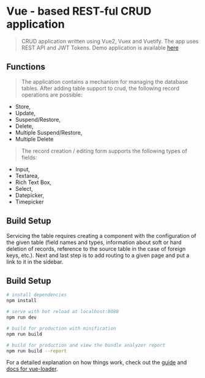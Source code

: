 # Vue - based REST-ful CRUD application

> CRUD application written using Vue2, Vuex and Vuetify. The app uses REST API and JWT Tokens.
> Demo application is available [here](http:/crud.id-a.pl)

## Functions

> The application contains a mechanism for managing the database tables. After adding table support to crud, the following record operations are possible:
* Store,
* Update,
* Suspend/Restore,
* Delete,
* Multiple Suspend/Restore,
* Multiple Delete

> The record creation / editing form supports the following types of fields:
* Input,
* Textarea,
* Rich Text Box,
* Select,
* Datepicker,
* Timepicker

## Build Setup

Servicing the table requires creating a component with the configuration of the given table (field names and types, information about soft or hard deletion of records, reference to the source table in the case of foreign keys, etc.). Next and last step is to add routing to a given page and put a link to it in the sidebar.

## Build Setup

``` bash
# install dependencies
npm install

# serve with hot reload at localhost:8080
npm run dev

# build for production with minification
npm run build

# build for production and view the bundle analyzer report
npm run build --report
```

For a detailed explanation on how things work, check out the [guide](http://vuejs-templates.github.io/webpack/) and [docs for vue-loader](http://vuejs.github.io/vue-loader).

